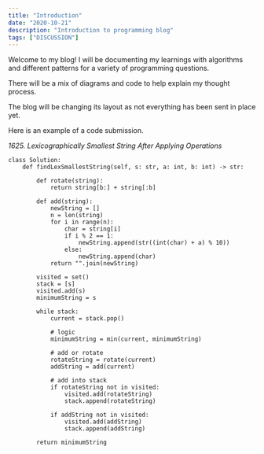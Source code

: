 ```yaml
---
title: "Introduction"
date: "2020-10-21"
description: "Introduction to programming blog"
tags: ["DISCUSSION"]
---
```


Welcome to my blog! I will be documenting my learnings with algorithms and different patterns for a variety of programming questions.

There will be a mix of diagrams and code to help explain my thought process.

The blog will be changing its layout as not everything has been sent in place yet.

Here is an example of a code submission.

_1625. Lexicographically Smallest String After Applying Operations_

```python{numberLines: true}
class Solution:
    def findLexSmallestString(self, s: str, a: int, b: int) -> str:

        def rotate(string):
            return string[b:] + string[:b]

        def add(string):
            newString = []
            n = len(string)
            for i in range(n):
                char = string[i]
                if i % 2 == 1:
                    newString.append(str((int(char) + a) % 10))
                else:
                    newString.append(char)
            return "".join(newString)

        visited = set()
        stack = [s]
        visited.add(s)
        minimumString = s

        while stack:
            current = stack.pop()

            # logic
            minimumString = min(current, minimumString)

            # add or rotate
            rotateString = rotate(current)
            addString = add(current)

            # add into stack
            if rotateString not in visited:
                visited.add(rotateString)
                stack.append(rotateString)

            if addString not in visited:
                visited.add(addString)
                stack.append(addString)

        return minimumString
```
